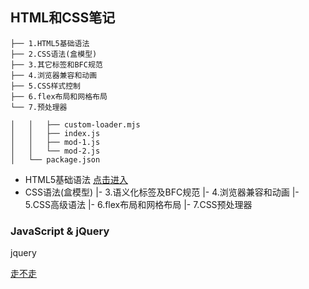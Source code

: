 ## HTML和CSS笔记

```
├── 1.HTML5基础语法
├── 2.CSS语法(盒模型)
├── 3.其它标签和BFC规范
├── 4.浏览器兼容和动画
├── 5.CSS样式控制
├── 6.flex布局和网格布局
└── 7.预处理器

│   │   ├── custom-loader.mjs
│   │   ├── index.js 
│   │   ├── mod-1.js
│   │   └── mod-2.js
│   └── package.json
```



- HTML5基础语法 [点击进入](./HTML和CSS/1.HTML5基础语法.md)
- CSS语法(盒模型)
  	|- 3.语义化标签及BFC规范
  	|- 4.浏览器兼容和动画
  	|- 5.CSS高级语法
  	|- 6.flex布局和网格布局
  	|- 7.CSS预处理器

### JavaScript & jQuery



jquery































[走不走](HTML和CSS笔记)